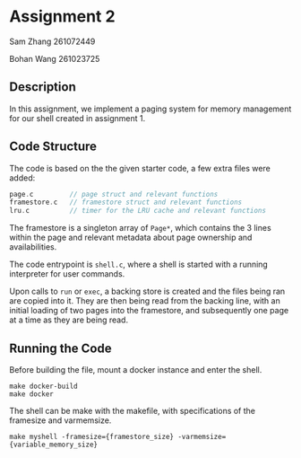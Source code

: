 # Assignment 2

Sam Zhang 261072449

Bohan Wang 261023725

## Description

In this assignment, we implement a paging system for memory management for our shell created in assignment 1.

## Code Structure

The code is based on the the given starter code, a few extra files were added:

```c
page.c         // page struct and relevant functions
framestore.c   // framestore struct and relevant functions
lru.c          // timer for the LRU cache and relevant functions
```

The framestore is a singleton array of `Page*`, which contains the 3 lines within the page and relevant
metadata about page ownership and availabilities.

The code entrypoint is `shell.c`, where a shell is started with a running interpreter for user commands. 

Upon calls to `run` or `exec`, a backing store is created and the files being ran are copied into it. They are then being read from the backing line, with an initial loading of two pages into the framestore, and subsequently one page at a time as they are being read. 

## Running the Code

Before building the file, mount a docker instance and enter the shell.

```make
make docker-build
make docker
```

The shell can be make with the makefile, with specifications of the framesize and varmemsize.

```make
make myshell -framesize={framestore_size} -varmemsize={variable_memory_size}
```



